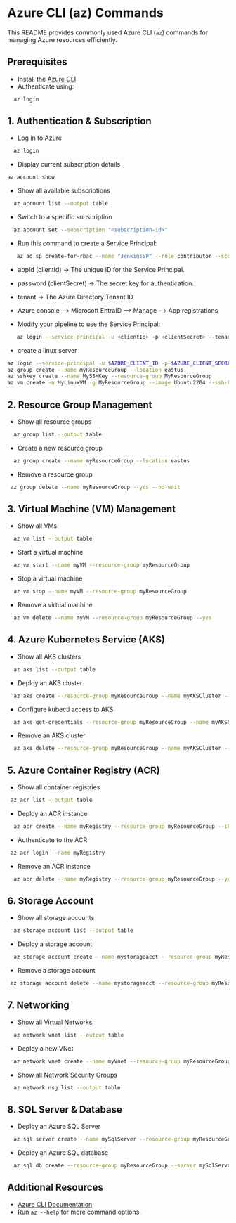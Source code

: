# Azure CLI (az) Commands

This README provides commonly used Azure CLI (`az`) commands for managing Azure resources efficiently.

## Prerequisites
- Install the [Azure CLI](https://learn.microsoft.com/en-us/cli/azure/install-azure-cli)
- Authenticate using:
```sh
  az login
```

## 1. Authentication & Subscription
- Log in to Azure
```sh
  az login
```

- Display current subscription details
 ```sh
az account show
```

- Show all available subscriptions
```sh
  az account list --output table
```

- Switch to a specific subscription
```sh
  az account set --subscription "<subscription-id>"
```

- Run this command to create a Service Principal:
```sh
   az ad sp create-for-rbac --name "JenkinsSP" --role contributor --scopes /subscriptions/<your-subscription-id> 
```
 - appId (clientId) → The unique ID for the Service Principal.
 - password (clientSecret) → The secret key for authentication.
 - tenant → The Azure Directory Tenant ID
 - Azure console --> Microsoft EntraID --> Manage --> App registrations

- Modify your pipeline to use the Service Principal:
```sh
   az login --service-principal -u <clientId> -p <clientSecret> --tenant <tenantId>
```

- create a linux server
```sh
az login --service-principal -u $AZURE_CLIENT_ID -p $AZURE_CLIENT_SECRET --tenant $AZURE_TENANT_ID
az group create --name myResourceGroup --location eastus
az sshkey create --name MySSHKey --resource-group MyResourceGroup
az vm create -n MyLinuxVM -g MyResourceGroup --image Ubuntu2204 --ssh-key-value ~/.ssh/MySSHKey.pub
```



## 2. Resource Group Management
- Show all resource groups
```sh
  az group list --output table
  ```

- Create a new resource group
```sh
  az group create --name myResourceGroup --location eastus
  ```

- Remove a resource group
 ```sh
  az group delete --name myResourceGroup --yes --no-wait
  ```

## 3. Virtual Machine (VM) Management
- Show all VMs
```sh
  az vm list --output table
  ```

- Start a virtual machine
```sh
  az vm start --name myVM --resource-group myResourceGroup
  ```

- Stop a virtual machine
```sh
  az vm stop --name myVM --resource-group myResourceGroup
  ```

- Remove a virtual machine
```sh
  az vm delete --name myVM --resource-group myResourceGroup --yes
  ```

## 4. Azure Kubernetes Service (AKS)
- Show all AKS clusters
```sh
  az aks list --output table
  ```

- Deploy an AKS cluster
```sh
  az aks create --resource-group myResourceGroup --name myAKSCluster --node-count 2 --generate-ssh-keys
  ```

- Configure kubectl access to AKS
```sh
  az aks get-credentials --resource-group myResourceGroup --name myAKSCluster
  ```

- Remove an AKS cluster
```sh
  az aks delete --resource-group myResourceGroup --name myAKSCluster --yes --no-wait
  ```

## 5. Azure Container Registry (ACR)
- Show all container registries
 ```sh
  az acr list --output table
  ```

- Deploy an ACR instance
```sh
  az acr create --name myRegistry --resource-group myResourceGroup --sku Basic
  ```

- Authenticate to the ACR
 ```sh
  az acr login --name myRegistry
  ```

- Remove an ACR instance
```sh
  az acr delete --name myRegistry --resource-group myResourceGroup --yes
  ```

## 6. Storage Account
- Show all storage accounts
```sh
  az storage account list --output table
  ```

- Deploy a storage account
```sh
  az storage account create --name mystorageacct --resource-group myResourceGroup --sku Standard_LRS
  ```

- Remove a storage account
 ```sh
  az storage account delete --name mystorageacct --resource-group myResourceGroup --yes
  ```

## 7. Networking
- Show all Virtual Networks
```sh
  az network vnet list --output table
  ```

- Deploy a new VNet
```sh
  az network vnet create --name myVnet --resource-group myResourceGroup --address-prefix 10.0.0.0/16
  ```

- Show all Network Security Groups
```sh
  az network nsg list --output table
  ```

## 8. SQL Server & Database
- Deploy an Azure SQL Server
```sh
  az sql server create --name mySqlServer --resource-group myResourceGroup --location eastus --admin-user myAdmin --admin-password MyP@ssword123
  ```

- Deploy an Azure SQL database
```sh
  az sql db create --resource-group myResourceGroup --server mySqlServer --name myDatabase --service-objective S0
  ```

## Additional Resources
- [Azure CLI Documentation](https://learn.microsoft.com/en-us/cli/azure/)
- Run `az --help` for more command options.

